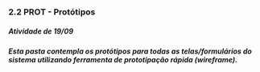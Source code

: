 ### 2.2 PROT - Protótipos
##### Atividade de 19/09
##### Esta pasta contempla os protótipos para todas as telas/formulários do sistema utilizando ferramenta de prototipação rápida (wireframe).
